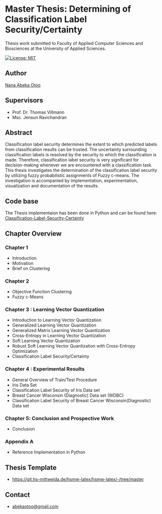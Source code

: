 # Master Thesis: Determining of Classification Label Security/Certainty
Thesis work submitted to Faculty of Applied Computer Sciences and Biosciences at the University of Applied Sciences.

[![License: MIT](https://img.shields.io/badge/License-MIT-green.svg)](https://opensource.org/licenses/MIT)


## Author ##
[Nana Abeka Otoo](https://github.com/naotoo1)

## Supervisors ##
* Prof. Dr. Thomas Villmann
* Msc. Jensun Ravichandran

## Abstract ##
Classification label security determines the extent to which predicted labels from classification
results can be trusted. The uncertainty surrounding classification labels is resolved by the security to which the classification is made. Therefore, classification label security is very significant for decision-making whenever we are encountered with a classification task. This thesis investigates the determination of the classification label security by utilizing fuzzy probabilistic assignments of Fuzzy c-means. The investigation is accompanied by implementation, experimentation,
visualization and documentation of the results.

## Code base ##
The Thesis implementaion has been done in Python and can be found here: [Classification-Label-Security-Certainty](https://github.com/naotoo1/Classification-Label-Security-Certainty)

## Chapter Overview ##
### Chapter 1 ###
* Introduction
* Motivation
* Brief on Clustering

### Chapter 2 ###
* Objective Function Clustering
*  Fuzzy c-Means

### Chapter 3 : Learning Vector Quantization ###
* Introduction to Learning Vector Quantization
* Generalized Learning Vector Quantization
* Generalized Matrix Learning Vector Quantization
* Cross-Entropy in Learning Vector Quantization
* Soft Learning Vector Quantization
* Robust Soft Learning Vector Quantization with Cross-Entropy Optimization
* Classification Label Security/Certainty

### Chapter 4 : Experimental Results ###
* General Overview of Train/Test Procedure
* Iris Data Set
* Classification Label Security of Iris Data set
* Breast Cancer Wisconsin (Diagnostic) Data set (WDBC)
* Classification Label Security of Breast Cancer Wisconsin(Diagnostic) Data set

### Chapter 5: Conclusion and Prospective Work ###
* Conclusion

### Appendix A ###
* Reference Implementation in Python

## Thesis Template ##
* https://git.hs-mittweida.de/hsmw-latex/hsmw-latex/-/tree/master


## Contact ##
 * abekaotoo@gmail.com


